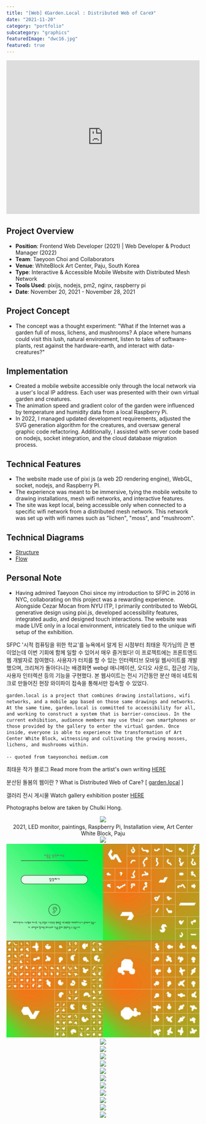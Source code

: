 ```yaml
---
title: "[Web] 《Garden.Local : Distributed Web of Care》"
date: "2021-11-20"
category: "portfolio"
subcategory: "graphics"
featuredImage: "dwc16.jpg"
featured: true
---
```


<iframe width="100%" height="400" src="https://www.youtube.com/embed/4rHwXSdUtBs" title="YouTube video player" frameborder="0" allow="accelerometer; autoplay; clipboard-write; encrypted-media; gyroscope; picture-in-picture" allowfullscreen></iframe>

<h2>Project Overview</h2>
<ul>
  <li><b>Position</b>: Frontend Web Developer (2021) | Web Developer & Product Manager (2022)</li>
  <li><b>Team</b>: Taeyoon Choi and Collaborators</li>
  <li><b>Venue</b>: WhiteBlock Art Center, Paju, South Korea</li>
  <li><b>Type</b>: Interactive & Accessible Mobile Website with Distributed Mesh Network</li>
  <li><b>Tools Used</b>: pixijs, nodejs, pm2, nginx, raspberry pi</li>
  <li><b>Date</b>: November 20, 2021 - November 28, 2021</li>
</ul>

<h2>Project Concept</h2>
<ul>
  <li>The concept was a thought experiment: "What if the Internet was a garden full of moss, lichens, and mushrooms? A place where humans could visit this lush, natural environment, listen to tales of software-plants, rest against the hardware-earth, and interact with data-creatures?"</li>
</ul>

<h2>Implementation</h2>
<ul>
  <li>Created a mobile website accessible only through the local network via a user's local IP address. Each user was presented with their own virtual garden and creatures.</li>
  <li>The animation speed and gradient color of the garden were influenced by temperature and humidity data from a local Raspberry Pi.</li>
  <li>In 2022, I managed updated development requirements, adjusted the SVG generation algorithm for the creatures, and oversaw general graphic code refactoring. Additionally, I assisted with server code based on nodejs, socket integration, and the cloud database migration process.</li>
</ul>

<h2>Technical Features</h2>
<ul>
  <li>The website made use of pixi js (a web 2D rendering engine), WebGL, socket, nodejs, and Raspberry PI.</li>
  <li>The experience was meant to be immersive, tying the mobile website to drawing installations, mesh wifi networks, and interactive features.</li>
  <li>The site was kept local, being accessible only when connected to a specific wifi network from a distributed mesh network. This network was set up with wifi names such as "lichen", "moss", and "mushroom".</li>
</ul>

<h2>Technical Diagrams</h2>
<ul>
<li><a target="_blank" href="https://www.figma.com/file/w2HzFecg65sds39SEc4S6Z/Software-Diagram?node-id=0%3A1">Structure</a></li>
<li><a target="_blank" href="https://www.figma.com/file/w2HzFecg65sds39SEc4S6Z/Software-Diagram?node-id=9%3A4">Flow</a></li>
</ul>


<h2>Personal Note</h2>
<ul>
  <li>Having admired Taeyoon Choi since my introduction to SFPC in 2016 in NYC, collaborating on this project was a rewarding experience. Alongside Cezar Mocan from NYU ITP, I primarily contributed to WebGL generative design using pixi.js, developed accessibility features, integrated audio, and designed touch interactions. The website was made LIVE only in a local environment, intricately tied to the unique wifi setup of the exhibition.</li>
</ul>


SFPC '시적 컴퓨팅을 위한 학교'를 뉴욕에서 알게 된 시점부터 최태윤 작가님의 큰 팬이었는데 이번 기회에 함께 일할 수 있어서 매우 즐거웠다! 이 프로젝트에는 프론트엔드 웹 개발자로 참여했다. 사용자가 터치를 할 수 있는 인터렉티브 모바일 웹사이트를 개발했으며, 크리쳐가 돌아다니는 배경화면 webgl 애니메이션, 오디오 사운드, 접근성 기능, 사용자 인터렉션 등의 기능을 구현했다. 본 웹사이트는 전시 기간동안 분산 매쉬 네트워크로 만들어진 현장 와이파이 접속을 통해서만 접속할 수 있었다.


```
garden.local is a project that combines drawing installations, wifi networks, and a mobile app based on those same drawings and networks. At the same time, garden.local is committed to accessibility for all, and working to construct a system that is barrier-conscious. In the current exhibition, audience members may use their own smartphones or those provided by the gallery to enter the virtual garden. Once inside, everyone is able to experience the transformation of Art Center White Block, witnessing and cultivating the growing mosses, lichens, and mushrooms within.

-- quoted from taeyoonchoi medium.com
```

최태윤 작가 블로그 Read more from the artist's own writing [HERE](https://tchoi8.medium.com/distributed-web-of-care-garden-local-1b8976f38606)

분산된 돌봄의 웹이란 ? What is Distributed Web of Care? [ [garden.local](http://distributedweb.care/) ]

갤러리 전시 게시물 Watch gallery exhibition poster [HERE](https://whiteblock.org/%EC%A0%84%EC%8B%9C/view/2792034)

Photographs below are taken by Chulki Hong.

<figure style="display: block; margin: 0 auto; text-align: center">
<img src="dwc15.jpg">
<figcaption><garden.local> 2021, LED monitor, paintings, Raspberry Pi, Installation view, Art Center White Block, Paju</figcaption>
</figure>

<figure style="display: block; margin: 0 auto; text-align: center">
<img src="dwc16.jpg">
<figcaption></figcaption>
</figure>

<figure style="display: block; margin: 0 auto; text-align: center">
<img src="dwcgrid.jpg">
<figcaption></figcaption>
</figure>

<figure style="display: block; margin: 0 auto; text-align: center">
<img src="dwc4.jpg">
<figcaption></figcaption>
</figure>

<figure style="display: block; margin: 0 auto; text-align: center">
<img src="dwc10.jpg">
<figcaption></figcaption>
</figure>

<figure style="display: block; margin: 0 auto; text-align: center">
<img src="dwc11.jpg">
<figcaption></figcaption>
</figure>

<figure style="display: block; margin: 0 auto; text-align: center">
<img src="dwc12.jpg">
<figcaption></figcaption>
</figure>

<figure style="display: block; margin: 0 auto; text-align: center">
<img src="dwc6.jpg">
<figcaption></figcaption>
</figure>

<figure style="display: block; margin: 0 auto; text-align: center">
<img src="dwc8.jpg">
<figcaption></figcaption>
</figure>

<figure style="display: block; margin: 0 auto; text-align: center">
<img src="dwc9.jpg">
<figcaption></figcaption>
</figure>

<figure style="display: block; margin: 0 auto; text-align: center">
<img src="dwc13.jpg">
<figcaption></figcaption>
</figure>

<figure style="display: block; margin: 0 auto; text-align: center">
<img src="dwc14.jpg">
<figcaption></figcaption>
</figure>

<figure style="display: block; margin: 0 auto; text-align: center">
<img src="dwc1.jpg">
<figcaption></figcaption>
</figure>

<figure style="display: block; margin: 0 auto; text-align: center">
<img src="dwc3.jpg">
<figcaption></figcaption>
</figure>
